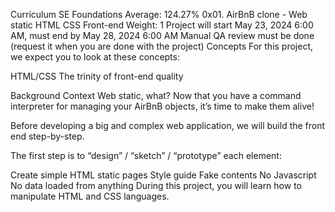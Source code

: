 Curriculum
SE Foundations
Average: 124.27%
0x01. AirBnB clone - Web static
HTML
CSS
Front-end
 Weight: 1
 Project will start May 23, 2024 6:00 AM, must end by May 28, 2024 6:00 AM
 Manual QA review must be done (request it when you are done with the project)
Concepts
For this project, we expect you to look at these concepts:

HTML/CSS
The trinity of front-end quality


Background Context
Web static, what?
Now that you have a command interpreter for managing your AirBnB objects, it’s time to make them alive!

Before developing a big and complex web application, we will build the front end step-by-step.

The first step is to “design” / “sketch” / “prototype” each element:

Create simple HTML static pages
Style guide
Fake contents
No Javascript
No data loaded from anything
During this project, you will learn how to manipulate HTML and CSS languages.
